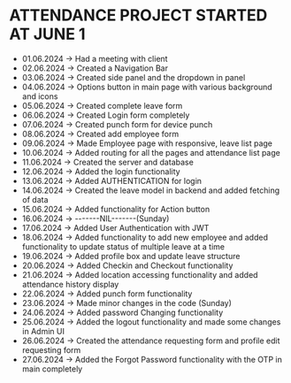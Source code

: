 
# ATTENDANCE PROJECT STARTED AT JUNE 1

- 01.06.2024 -> Had a meeting with client 
- 02.06.2024 -> Created a Navigation Bar
- 03.06.2024 -> Created side panel and the dropdown in panel
- 04.06.2024 -> Options button in main page with various background and icons 
- 05.06.2024 -> Created complete leave form 
- 06.06.2024 -> Created Login form completely 
- 07.06.2024 -> Created punch form for device punch 
- 08.06.2024 -> Created add employee form
- 09.06.2024 -> Made Employee page with responsive, leave list page 
- 10.06.2024 -> Added routing for all the pages and attendance list page
- 11.06.2024 -> Created the server and database 
- 12.06.2024 -> Added the login functionality
- 13.06.2024 -> Added AUTHENTICATION for login 
- 14.06.2024 -> Created the leave model in backend and added fetching of data
- 15.06.2024 -> Added functionality for Action button
- 16.06.2024 -> -------NIL-------(Sunday)
- 17.06.2024 -> Added User Authentication with JWT
- 18.06.2024 -> Added functionality to add new employee and added functionality to update status of multiple leave at a time
- 19.06.2024 -> Added profile box and update leave structure
- 20.06.2024 -> Added Checkin and Checkout functionality
- 21.06.2024 -> Added location accessing functionality and added attendance history display
- 22.06.2024 -> Added punch form functionality
- 23.06.2024 -> Made minor changes in the code (Sunday)
- 24.06.2024 -> Added password Changing functionality
- 25.06.2024 -> Added the logout functionality and made some changes in Admin UI
- 26.06.2024 -> Created the attendance requesting form and profile edit requesting form
- 27.06.2024 -> Added the Forgot Password functionality with the OTP in main completely